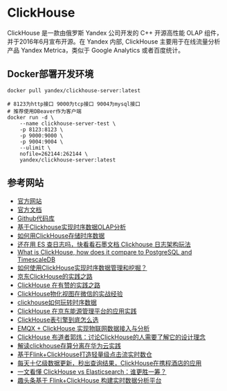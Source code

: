 # ClickHouse

ClickHouse 是一款由俄罗斯 Yandex 公司开发的 C++ 开源高性能 OLAP 组件，并于2016年6月宣布开源。在 Yandex 内部, ClickHouse 主要用于在线流量分析产品 Yandex Metrica，类似于 Google Analytics 或者百度统计。

## Docker部署开发环境

```shell
docker pull yandex/clickhouse-server:latest

# 8123为http接口 9000为tcp接口 9004为mysql接口
# 推荐使用DBeaver作为客户端
docker run -d \
    --name clickhouse-server-test \
    -p 8123:8123 \
    -p 9000:9000 \
    -p 9004:9004 \
    --ulimit \
    nofile=262144:262144 \
    yandex/clickhouse-server:latest
```

## 参考网站

- [官方网站](https://clickhouse.com/)
- [官方文档](https://clickhouse.com/docs/zh/)
- [Github代码库](https://github.com/ClickHouse/ClickHouse)
- [基于Clickhouse实现时序数据OLAP分析](http://events.jianshu.io/p/27ba5246df88)
- [如何用ClickHouse存储时序数据](https://www.yisu.com/zixun/528760.html)
- [还在用 ES 查日志吗，快看看石墨文档 Clickhouse 日志架构玩法](https://www.infoq.cn/article/u3z3dQubLIgxTKsgFCQC)
- [What is ClickHouse, how does it compare to PostgreSQL and TimescaleDB](https://www.timescale.com/blog/what-is-clickhouse-how-does-it-compare-to-postgresql-and-timescaledb-and-how-does-it-perform-for-time-series-data/)
- [如何使用ClickHouse实现时序数据管理和挖掘？](https://segmentfault.com/a/1190000038850846)
- [京东ClickHouse的实践之路](https://www.modb.pro/db/223781)
- [ClickHouse 在有赞的实践之路](https://tech.youzan.com/clickhouse-zai-you-zan-de-shi-jian-zhi-lu/)
- [ClickHouse物化视图在微信的实战经验](https://www.modb.pro/db/70716)
- [clickhouse如何玩转时序数据](https://community.qingcloud.com/assets/uploads/files/1553759734256-clickhouse%E5%A6%82%E4%BD%95%E7%8E%A9%E8%BD%AC%E6%97%B6%E5%BA%8F%E6%95%B0%E6%8D%AE-%E5%BC%A0%E5%81%A5.pdf)
- [ClickHouse 在京东能源管理平台的应用实践](https://www.infoq.cn/article/xzmwwdrvgdviy0qqsbtu)
- [ClickHouse表引擎到底怎么选](https://developer.aliyun.com/article/762461)
- [EMQX + ClickHouse 实现物联网数据接入与分析](https://www.emqx.com/zh/blog/emqx-and-clickhouse-for-iot-data-access-and-analysis)
- [ClickHouse 布道者郭炜：讨论ClickHouse的人需要了解它的设计理念](https://www.163.com/dy/article/GQPVTP5K0511D3QS.html)
- [解读clickhouse存算分离在华为云实践](https://juejin.cn/post/7018065345474723853)
- [基于Flink+ClickHouse打造轻量级点击流实时数仓](https://juejin.cn/post/6883745613255540749)
- [每天十亿级数据更新，秒出查询结果，ClickHouse在携程酒店的应用](https://juejin.cn/post/6844903875309207566)
- [一文看懂 ClickHouse vs Elasticsearch：谁更胜一筹？](https://www.modb.pro/db/58776)
- [趣头条基于 Flink+ClickHouse 构建实时数据分析平台](https://blog.51cto.com/u_15259710/2900814)
